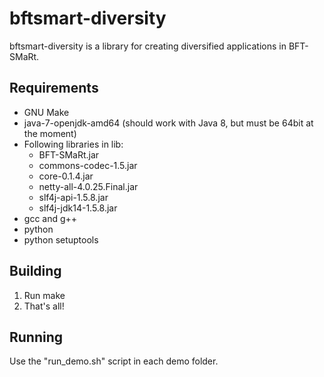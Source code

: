 # bftsmart-diversity
bftsmart-diversity is a library for creating diversified applications in BFT-SMaRt.

## Requirements
* GNU Make
* java-7-openjdk-amd64 (should work with Java 8, but must be 64bit at the moment)
* Following libraries in lib:
    * BFT-SMaRt.jar  
    * commons-codec-1.5.jar  
    * core-0.1.4.jar  
    * netty-all-4.0.25.Final.jar  
    * slf4j-api-1.5.8.jar  
    * slf4j-jdk14-1.5.8.jar
* gcc and g++
* python
* python setuptools

## Building
1. Run make
2. That's all!

## Running
Use the "run_demo.sh" script in each demo folder.


